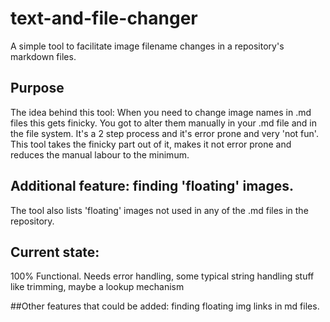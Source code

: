 # text-and-file-changer
A simple tool to facilitate image filename changes in a repository's markdown files.
## Purpose
The idea behind this tool: 
When you need to change image names in .md files this gets finicky. 
You got to alter them manually in your .md file and in the file system. 
It's a 2 step process and it's error prone and very 'not fun'.
This tool takes the finicky part out of it, makes it not error prone and reduces the manual labour to the minimum.
## Additional feature: finding 'floating' images.
The tool also lists 'floating' images not used in any of the .md files in the repository.

## Current state:
100% Functional.
Needs error handling, some typical string handling stuff like trimming, maybe a lookup mechanism

##Other features that could be added: finding floating img links in md files.
